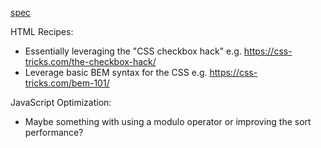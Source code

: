 [spec](https://hackmd.io/@P5GS4gJVQUyOMmifHuv13g/rkGNqAVla)

HTML Recipes:

- Essentially leveraging the "CSS checkbox hack" e.g. https://css-tricks.com/the-checkbox-hack/
- Leverage basic BEM syntax for the CSS e.g. https://css-tricks.com/bem-101/


JavaScript Optimization:

- Maybe something with using a modulo operator or improving the sort performance?
